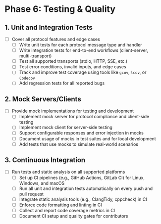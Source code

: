 # Phase 6: Testing & Quality

## 1. Unit and Integration Tests
- [ ] Cover all protocol features and edge cases
    - [ ] Write unit tests for each protocol message type and handler
    - [ ] Write integration tests for end-to-end workflows (client-server, multi-transport)
    - [ ] Test all supported transports (stdio, HTTP, SSE, etc.)
    - [ ] Test error conditions, invalid inputs, and edge cases
    - [ ] Track and improve test coverage using tools like `gcov`, `lcov`, or `Codecov`
    - [ ] Add regression tests for all reported bugs

## 2. Mock Servers/Clients
- [ ] Provide mock implementations for testing and development
    - [ ] Implement mock server for protocol compliance and client-side testing
    - [ ] Implement mock client for server-side testing
    - [ ] Support configurable responses and error injection in mocks
    - [ ] Document usage of mocks in test suites and for local development
    - [ ] Add tests that use mocks to simulate real-world scenarios

## 3. Continuous Integration
- [ ] Run tests and static analysis on all supported platforms
    - [ ] Set up CI pipelines (e.g., GitHub Actions, GitLab CI) for Linux, Windows, and macOS
    - [ ] Run all unit and integration tests automatically on every push and pull request
    - [ ] Integrate static analysis tools (e.g., ClangTidy, cppcheck) in CI
    - [ ] Enforce code formatting and linting in CI
    - [ ] Collect and report code coverage metrics in CI
    - [ ] Document CI setup and quality gates for contributors 